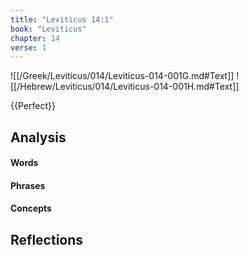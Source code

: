 ```yaml
---
title: "Leviticus 14:1"
book: "Leviticus"
chapter: 14
verse: 1
---
```

![[/Greek/Leviticus/014/Leviticus-014-001G.md#Text]]
![[/Hebrew/Leviticus/014/Leviticus-014-001H.md#Text]]

{{Perfect}}

## Analysis

#### Words

#### Phrases

#### Concepts

## Reflections
